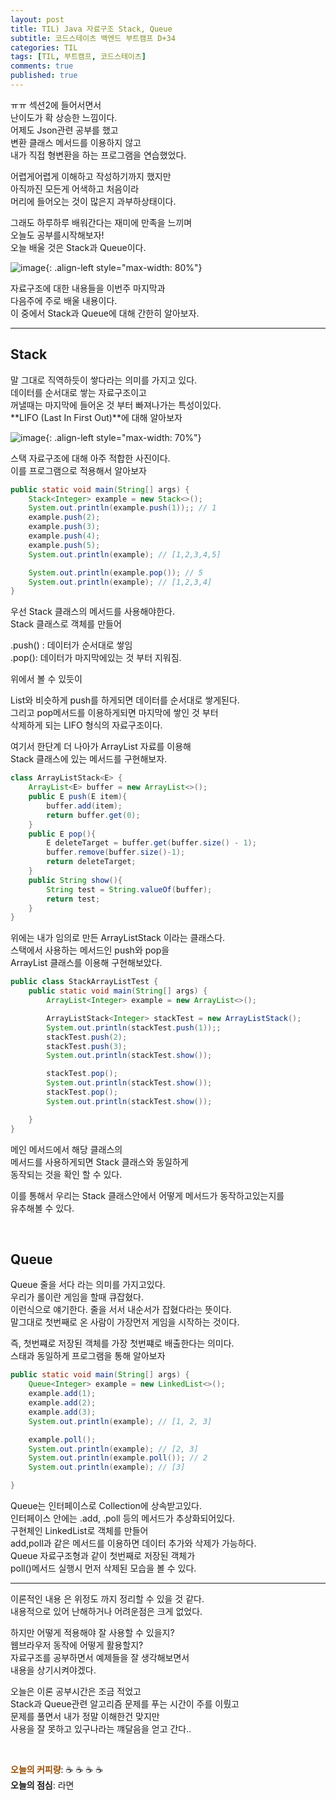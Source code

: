 ```yaml
---
layout: post
title: TIL) Java 자료구조 Stack, Queue
subtitle: 코드스테이츠 백엔드 부트캠프 D+34
categories: TIL
tags: [TIL, 부트캠프, 코드스테이츠]
comments: true
published: true
---
```


ㅠㅠ 섹션2에 들어서면서  
난이도가 확 상승한 느낌이다.  
어제도 Json관련 공부를 했고  
변환 클래스 메서드를 이용하지 않고  
내가 직접 형변환을 하는 프로그램을 연습했었다.

어렵게어렵게 이해하고 작성하기까지 했지만  
아직까진 모든게 어색하고 처음이라  
머리에 들어오는 것이 많은지 과부하상태이다.

그래도 하루하루 배워간다는 재미에 만족을 느끼며  
오늘도 공부를시작해보자!  
오늘 배울 것은 Stack과 Queue이다.

![image](https://lh3.googleusercontent.com/drive-viewer/AJc5JmSKg7Ai4F0cJPgV7Tgq4SWYKOAq8JzmxF4BAJeJPPMIsHYviEh0SlROt8C-YvO8KcEuhl_NhZU=w3024-h1728){: .align-left style="max-width: 80%"}

자료구조에 대한 내용들을 이번주 마지막과  
다음주에 주로 배울 내용이다.  
이 중에서 Stack과 Queue에 대해 간한히 알아보자.

---  


## **Stack**

말 그대로 직역하듯이 쌓다라는 의미를 가지고 있다.  
데이터를 순서대로 쌓는 자료구조이고  
꺼낼때는 마지막에 들어온 것 부터 빠져나가는 특성이있다.  
**LIFO (Last In First Out)**에 대해 알아보자

![image](https://lh3.googleusercontent.com/drive-viewer/AJc5JmSNq1aNKHCcaOc9AciWgxL5Y88aNPUCRq6s3amHkrIQaVUF9EUxD07ABHN6yuRBRf4jnELA93k=w3024-h1728){: .align-left style="max-width: 70%"}

스택 자료구조에 대해 아주 적합한 사진이다.  
이를 프로그램으로 적용해서 알아보자

```java
public static void main(String[] args) {
    Stack<Integer> example = new Stack<>();
    System.out.println(example.push(1));; // 1
    example.push(2);
    example.push(3);
    example.push(4);
    example.push(5);
    System.out.println(example); // [1,2,3,4,5]

    System.out.println(example.pop()); // 5
    System.out.println(example); // [1,2,3,4]
}
```

우선 Stack 클래스의 메서드를 사용해야한다.  
Stack 클래스로 객체를 만들어

.push() : 데이터가 순서대로 쌓임  
.pop(): 데이터가 마지막에있는 것 부터 지워짐.

위에서 볼 수 있듯이  

List와 비슷하게 push를 하게되면 데이터를 순서대로 쌓게된다.  
그리고 pop메서드를 이용하게되면 마지막에 쌓인 것 부터  
삭제하게 되는 LIFO 형식의 자료구조이다.

여기서 한단계 더 나아가 ArrayList 자료를 이용해  
Stack 클래스에 있는 메서드를 구현해보자.

```java
class ArrayListStack<E> {
    ArrayList<E> buffer = new ArrayList<>();
    public E push(E item){
        buffer.add(item);
        return buffer.get(0);
    }
    public E pop(){
        E deleteTarget = buffer.get(buffer.size() - 1);
        buffer.remove(buffer.size()-1);
        return deleteTarget;
    }
    public String show(){
        String test = String.valueOf(buffer);
        return test;
    }
}
```

위에는 내가 임의로 만든 ArrayListStack 이라는 클래스다.  
스택에서 사용하는 메서드인 push와 pop을  
ArrayList 클래스를 이용해 구현해보았다.

```java
public class StackArrayListTest {
    public static void main(String[] args) {
        ArrayList<Integer> example = new ArrayList<>();

        ArrayListStack<Integer> stackTest = new ArrayListStack();
        System.out.println(stackTest.push(1));;
        stackTest.push(2);
        stackTest.push(3);
        System.out.println(stackTest.show());

        stackTest.pop();
        System.out.println(stackTest.show());
        stackTest.pop();
        System.out.println(stackTest.show());

    }
}
```

메인 메서드에서 해당 클래스의  
메서드를 사용하게되면 Stack 클래스와 동일하게  
동작되는 것을 확인 할 수 있다.

이를 통해서 우리는 Stack 클래스안에서 어떻게 메서드가 동작하고있는지를  
유추해볼 수 있다.

<br/>

## **Queue**

Queue 줄을 서다 라는 의미를 가지고있다.  
우리가 롤이란 게임을 할때 큐잡혔다.  
이런식으로 얘기한다. 줄을 서서 내순서가 잡혔다라는 뜻이다.  
말그대로 첫번째로 온 사람이 가장먼저 게임을 시작하는 것이다.

즉, 첫번쨰로 저장된 객체를 가장 첫번쨰로 배출한다는 의미다.  
스태과 동일하게 프로그램을 통해 알아보자

```java
public static void main(String[] args) {
    Queue<Integer> example = new LinkedList<>();
    example.add(1);
    example.add(2);
    example.add(3);
    System.out.println(example); // [1, 2, 3]

    example.poll();
    System.out.println(example); // [2, 3]
    System.out.println(example.poll()); // 2
    System.out.println(example); // [3]

}
```

Queue는 인터페이스로 Collection에 상속받고있다.  
인터페이스 안에는 .add, .poll 등의 메서드가 추상화되어있다.  
구현체인 LinkedList로 객체를 만들어  
add,poll과 같은 메서드를 이용하면 데이터 추가와 삭제가 가능하다.  
Queue 자료구조형과 같이 첫번째로 저장된 객체가  
poll()메서드 실행시 먼저 삭제된 모습을 볼 수 있다.

---

이론적인 내용 은 위정도 까지 정리할 수 있을 것 같다.  
내용적으로 있어 난해하거나 어려운점은 크게 없었다.

하지만 어떻게 적용해야 잘 사용할 수 있을지?  
웹브라우저 동작에 어떻게 활용할지?  
자료구조를 공부하면서 예제들을 잘 생각해보면서  
내용을 상기시켜야겠다.

오늘은 이론 공부시간은 조금 적었고  
Stack과 Queue관련 알고리즘 문제를 푸는 시간이 주를 이뤘고  
문제를 풀면서 내가 정말 이해한건 맞지만  
사용을 잘 못하고 있구나라는 꺠달음을 얻고 간다..



<br/>

<span style="color:#994C00">**오늘의 커피량**</span>: ☕️ ☕️ ☕️ ☕️   
**오늘의 점심**: 라면
